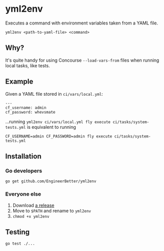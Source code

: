 # yml2env

Executes a command with environment variables taken from a YAML file.

```
yml2env <path-to-yaml-file> <command>
```

## Why?

It's quite handy for using Concourse `--load-vars-from` files when running local tasks, like tests.

## Example

Given a YAML file stored in `ci/vars/local.yml`:

```
---
cf_username: admin
cf_password: whevsmate
```

...running `yml2env ci/vars/local.yml fly execute ci/tasks/system-tests.yml` is equivalent to running

```
CF_USERNAME=admin CF_PASSWORD=admin fly execute ci/tasks/system-tests.yml
```

## Installation

### Go developers

```
go get github.com/EngineerBetter/yml2env
```

### Everyone else

1. Download [a release](https://github.com/EngineerBetter/yml2env/releases)
1. Move to `$PATH` and rename to `yml2env`
1. `chmod +x yml2env`

## Testing

```
go test ./...
```
